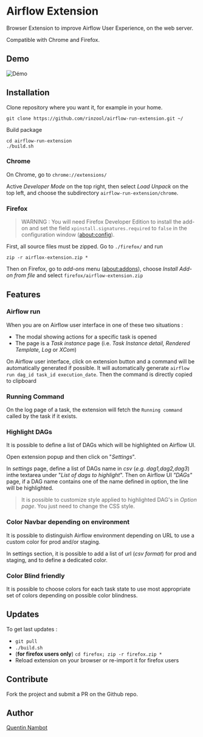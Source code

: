 # Airflow Extension

Browser Extension to improve Airflow User Experience, on the web server.

Compatible with Chrome and Firefox.

## Demo

![Démo](demo/demo.gif)


## Installation

Clone repository where you want it, for example in your home.

```console
git clone https://github.com/rinzool/airflow-run-extension.git ~/
```

Build package
```console
cd airflow-run-extension
./build.sh
```

### Chrome
On Chrome, go to `chrome://extensions/`

Active _Developer Mode_ on the top right, then select _Load Unpack_ on the top left, and choose the subdirectory `airflow-run-extension/chrome`.

### Firefox

> WARNING : You will need Firefox Developer Edition to install the add-on and set the field `xpinstall.signatures.required` to `false` in the configuration window ([about:config](about:config)).

First, all source files must be zipped. Go to `./firefox/` and run 

```
zip -r airflox-extension.zip *
```

Then on Firefox, go to *add-ons* menu ([about:addons](about:addons)), choose _Install Add-on from file_ and select `firefox/airflow-extension.zip`

## Features


### Airflow run 

When you are on Airflow user interface in one of these two situations :
* The modal showing actions for a specific task is opened 
* The page is a _Task instance_ page (i.e. _Task Instance detail, Rendered Template, Log_ or _XCom_)


On Airflow user interface, click on extension button and a command will be automatically generated if possible.
It will automatically generate `airflow run dag_id task_id execution_date`.
Then the command is directly copied to clipboard

### Running Command

On the log page of a task, the extension will fetch the `Running command` called by the task if it exists.

### Highlight DAGs

It is possible to define a list of DAGs which will be highlighted on Airflow UI.

Open extension popup and then click on "_Settings_".

In _settings_ page, define a list of DAGs name in _csv_ (_e.g. dag1,dag2,dag3_) inthe textarea under "_List of dags to highlight_". 
Then on Airflow UI _"DAGs"_ page, if a DAG name contains one of the name defined in option, the line will be highlighted.

> It is possible to customize style applied to highlighted DAG's in _Option page_. You just need to change the CSS style.

### Color Navbar depending on environment

It is possible to distinguish Airflow environment depending on URL to use a custom color for prod and/or staging.

In settings section, it is possible to add a list of url (_csv format_) for prod and staging, and to define a dedicated 
color.

### Color Blind friendly

It is possible to choose colors for each task state to use most appropriate set of colors depending on possible color blindness.

## Updates

To get last updates :
* `git pull`
* `./build.sh`
* (**for firefox users only**) `cd firefox; zip -r firefox.zip *`
* Reload extension on your browser or re-import it for firefox users

## Contribute
Fork the project and submit a PR on the Github repo.

## Author

[Quentin Nambot](mailto:quentin.nambot@grenoble-inp.org)
